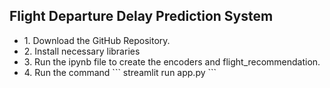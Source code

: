 Flight Departure Delay Prediction System
----------------------------------------

<ul>
  <li>1. Download the GitHub Repository.</li>
  <li>2. Install necessary libraries</li>
  <li>3. Run the ipynb file to create the encoders and flight_recommendation.</li>
  <li>4. Run the command 
          ```
          streamlit run app.py
          ```
  </li>
 </ul>
